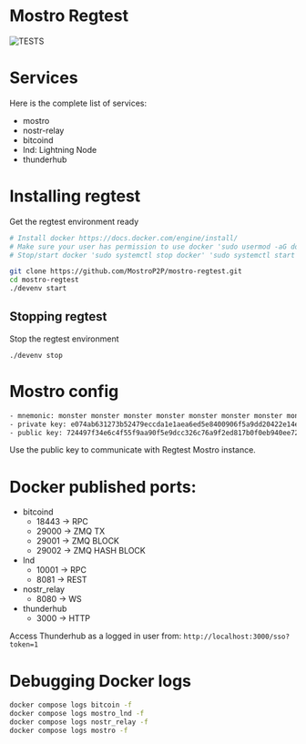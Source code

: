 # Mostro Regtest

![TESTS](https://github.com/lnbits/legend-regtest-enviroment/actions/workflows/ci.yml/badge.svg)

# Services

Here is the complete list of services:
* mostro
* nostr-relay
* bitcoind
* lnd: Lightning Node
* thunderhub

# Installing regtest 
Get the regtest environment ready
```sh
# Install docker https://docs.docker.com/engine/install/
# Make sure your user has permission to use docker 'sudo usermod -aG docker ${USER}' then reboot
# Stop/start docker 'sudo systemctl stop docker' 'sudo systemctl start docker'

git clone https://github.com/MostroP2P/mostro-regtest.git
cd mostro-regtest
./devenv start
```

## Stopping regtest
Stop the regtest environment
```
./devenv stop
```

# Mostro config
```txt
- mnemonic: monster monster monster monster monster monster monster monster monster monster monster trade
- private key: e074ab631273b52479eccda1e1aea6ed5e8400906f5a9dd20422e14e56b5da59
- public key: 724497f34e6c4f55f9aa90f5e9dcc326c76a9f2ed817b0f0eb940ee7218ac8d5
```

Use the public key to communicate with Regtest Mostro instance.

# Docker published ports:

- bitcoind
  - 18443 -> RPC
  - 29000 -> ZMQ TX
  - 29001 -> ZMQ BLOCK
  - 29002 -> ZMQ HASH BLOCK
- lnd
  - 10001 -> RPC
  - 8081 -> REST
- nostr_relay
  - 8080 -> WS
- thunderhub
  - 3000 -> HTTP

Access Thunderhub as a logged in user from:
`http://localhost:3000/sso?token=1`

# Debugging Docker logs
```sh
docker compose logs bitcoin -f
docker compose logs mostro_lnd -f
docker compose logs nostr_relay -f
docker compose logs mostro -f
```
